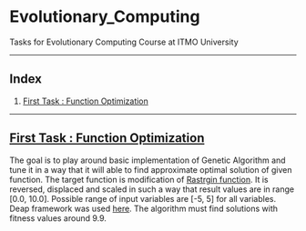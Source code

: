 # Evolutionary_Computing
Tasks for Evolutionary Computing Course at ITMO University

----

## Index
1. [First Task : Function Optimization](#first-task--function-optimization)

---

## [First Task : Function Optimization](https://github.com/Nemat-Allah-Aloush/Evolutionary_Computing/blob/main/ec_lab1_Aloush.ipynb)
The goal is to play around basic implementation of Genetic Algorithm and tune it in a way that it will able to find approximate optimal solution of given function.
The target function is modification of [Rastrgin function](https://www.sfu.ca/~ssurjano/rastr.html). It is reversed, displaced and scaled in such a way that result values are in range [0.0, 10.0].  Possible range of input variables are [-5, 5] for all variables.
Deap framework was used [here](https://deap.readthedocs.io/en/master/).
The algorithm must find solutions with fitness values around 9.9. 
